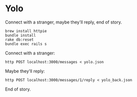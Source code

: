 # Yolo

Connect with a stranger, maybe they'll reply, end of story.

```
brew install httpie
bundle install
rake db:reset
bundle exec rails s
```

Connect with a stranger:

```
http POST localhost:3000/messages < yolo.json
```

Maybe they'll reply:

```
http POST localhost:3000/messages/1/reply < yolo_back.json
```

End of story.
